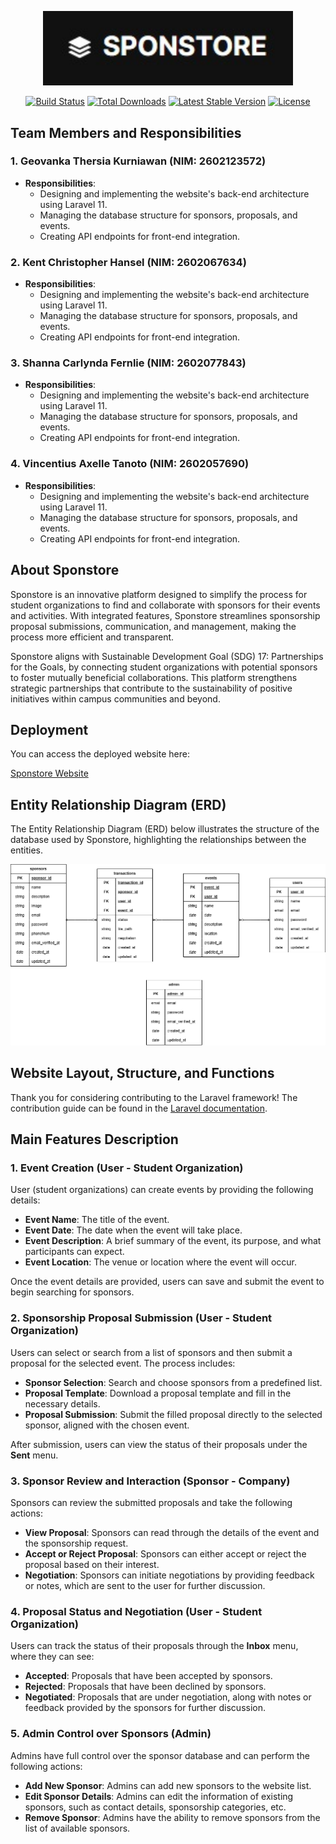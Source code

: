<p align="center"><a href="https://laravel.com" target="_blank"><img src="https://github.com/Geovanka/Project_WebProg/blob/main/SponstoreLogo.jpeg?raw=true" width="400" alt="Laravel Logo"></a></p>

<p align="center">
<a href="https://github.com/laravel/framework/actions"><img src="https://github.com/laravel/framework/workflows/tests/badge.svg" alt="Build Status"></a>
<a href="https://packagist.org/packages/laravel/framework"><img src="https://img.shields.io/packagist/dt/laravel/framework" alt="Total Downloads"></a>
<a href="https://packagist.org/packages/laravel/framework"><img src="https://img.shields.io/packagist/v/laravel/framework" alt="Latest Stable Version"></a>
<a href="https://packagist.org/packages/laravel/framework"><img src="https://img.shields.io/packagist/l/laravel/framework" alt="License"></a>
</p>



## Team Members and Responsibilities

### 1. **Geovanka Thersia Kurniawan** (NIM: 2602123572)
   - **Responsibilities**: 
     - Designing and implementing the website's back-end architecture using Laravel 11.
     - Managing the database structure for sponsors, proposals, and events.
     - Creating API endpoints for front-end integration.

### 2. **Kent Christopher Hansel** (NIM: 2602067634)
   - **Responsibilities**: 
     - Designing and implementing the website's back-end architecture using Laravel 11.
     - Managing the database structure for sponsors, proposals, and events.
     - Creating API endpoints for front-end integration.
        
### 3. **Shanna Carlynda Fernlie** (NIM: 2602077843)
   - **Responsibilities**: 
     - Designing and implementing the website's back-end architecture using Laravel 11.
     - Managing the database structure for sponsors, proposals, and events.
     - Creating API endpoints for front-end integration.
        
### 4. **Vincentius Axelle Tanoto** (NIM: 2602057690)
   - **Responsibilities**: 
     - Designing and implementing the website's back-end architecture using Laravel 11.
     - Managing the database structure for sponsors, proposals, and events.
     - Creating API endpoints for front-end integration.



## About Sponstore

Sponstore is an innovative platform designed to simplify the process for student organizations to find and collaborate with sponsors for their events and activities. With integrated features, Sponstore streamlines sponsorship proposal submissions, communication, and management, making the process more efficient and transparent.

Sponstore aligns with Sustainable Development Goal (SDG) 17: Partnerships for the Goals, by connecting student organizations with potential sponsors to foster mutually beneficial collaborations. This platform strengthens strategic partnerships that contribute to the sustainability of positive initiatives within campus communities and beyond.



## Deployment

You can access the deployed website here:

[Sponstore Website](www.youtube.com)



## Entity Relationship Diagram (ERD)

The Entity Relationship Diagram (ERD) below illustrates the structure of the database used by Sponstore, highlighting the relationships between the entities.

![ERD](https://github.com/Geovanka/Project_WebProg/blob/main/ERD_Sponstore.png?raw=true)



## Website Layout, Structure, and Functions

Thank you for considering contributing to the Laravel framework! The contribution guide can be found in the [Laravel documentation](https://laravel.com/docs/contributions).



## Main Features Description

### 1. Event Creation (User - Student Organization)

User (student organizations) can create events by providing the following details:
- **Event Name**: The title of the event.
- **Event Date**: The date when the event will take place.
- **Event Description**: A brief summary of the event, its purpose, and what participants can expect.
- **Event Location**: The venue or location where the event will occur.

Once the event details are provided, users can save and submit the event to begin searching for sponsors.

### 2. Sponsorship Proposal Submission (User - Student Organization)
Users can select or search from a list of sponsors and then submit a proposal for the selected event. The process includes:
- **Sponsor Selection**: Search and choose sponsors from a predefined list.
- **Proposal Template**: Download a proposal template and fill in the necessary details.
- **Proposal Submission**: Submit the filled proposal directly to the selected sponsor, aligned with the chosen event.

After submission, users can view the status of their proposals under the **Sent** menu.

### 3. Sponsor Review and Interaction (Sponsor - Company)
Sponsors can review the submitted proposals and take the following actions:
- **View Proposal**: Sponsors can read through the details of the event and the sponsorship request.
- **Accept or Reject Proposal**: Sponsors can either accept or reject the proposal based on their interest.
- **Negotiation**: Sponsors can initiate negotiations by providing feedback or notes, which are sent to the user for further discussion.

### 4. Proposal Status and Negotiation (User - Student Organization)
Users can track the status of their proposals through the **Inbox** menu, where they can see:
- **Accepted**: Proposals that have been accepted by sponsors.
- **Rejected**: Proposals that have been declined by sponsors.
- **Negotiated**: Proposals that are under negotiation, along with notes or feedback provided by the sponsors for further discussion.

### 5. Admin Control over Sponsors (Admin)
Admins have full control over the sponsor database and can perform the following actions:
- **Add New Sponsor**: Admins can add new sponsors to the website list.
- **Edit Sponsor Details**: Admins can edit the information of existing sponsors, such as contact details, sponsorship categories, etc.
- **Remove Sponsor**: Admins have the ability to remove sponsors from the list of available sponsors.

